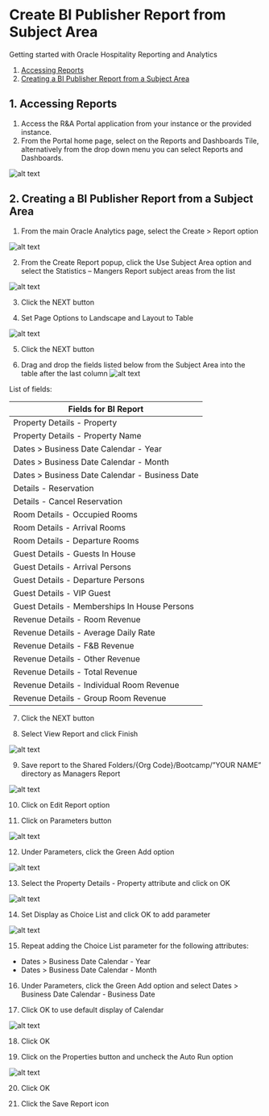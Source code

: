 # Create BI Publisher Report from Subject Area

Getting started with Oracle Hospitality Reporting and Analytics

1. [Accessing Reports](#accessing-reports)
2. [Creating a BI Publisher Report from a Subject Area](#creating-a-bi-publisher-report-from-a-subject-area)

## 1. Accessing Reports

1. Access the R&A Portal application from your instance or the provided instance.
2. From the Portal home page, select on the Reports and Dashboards Tile, alternatively from the drop down menu you can select Reports and Dashboards.

![alt text](images/rna-portal.png "R&A Portal Landing Page")

## 2. Creating a BI Publisher Report from a Subject Area

1. From the main Oracle Analytics page, select the Create > Report option

![alt text](images/create-bip-report.png "Create BIP Report")

2. From the Create Report popup, click the Use Subject Area option and select the Statistics – Mangers Report subject areas from the list

![alt text](images/create-bip-report-sa.png "Select Subject Area for BIP Report")

3.	Click the NEXT button

4.	Set Page Options to Landscape and Layout to Table

![alt text](images/bip-report-layout.png "BIP Report with landscape and table layout")

5.	Click the NEXT button

6. Drag and drop the fields listed below from the Subject Area into the table after the last column
![alt text](images/select-fields-for-bip-report.png "Select fields for BIP Report")

List of fields:

| Fields for BI Report |
| ---------------------------------- |
| Property Details - Property |
| Property Details - Property Name |
| Dates > Business Date Calendar - Year |
| Dates > Business Date Calendar - Month |
| Dates > Business Date Calendar - Business Date |
| Details - Reservation |
| Details - Cancel Reservation	 |
| Room Details - Occupied Rooms |
| Room Details - Arrival Rooms  |
| Room Details - Departure Rooms | 
| Guest Details - Guests In House |
| Guest Details - Arrival Persons |
| Guest Details - Departure Persons |
| Guest Details - VIP Guest |
| Guest Details - Memberships In House Persons |
| Revenue Details - Room Revenue |
| Revenue Details - Average Daily Rate |
| Revenue Details - F&B Revenue |
| Revenue Details - Other Revenue |
| Revenue Details - Total Revenue |
| Revenue Details - Individual Room Revenue |
| Revenue Details - Group Room Revenue |

7.	Click the NEXT button

8.	Select View Report and click Finish

![alt text](images/finish-create-bip-report.png "Finish BIP Report creation")

9.	Save report to the Shared Folders/{Org Code}/Bootcamp/”YOUR NAME” directory as Managers Report

![alt text](images/save-bip-report.png "Save BIP Report in Shared Folder")

10. Click on Edit Report option

11. Click on Parameters button

![alt text](images/bip-report-parameters.png "Edit BIP Report Parameters")

12. Under Parameters, click the Green Add option

![alt text](images/green-add-option-bip-report.png "Green Add option to BIP Report")

13. Select the Property Details - Property attribute and click on OK

![alt text](images/bip-report-property-details.png "Add Property Attribute to BIP Report")

14. Set Display as Choice List and click OK to add parameter

![alt text](images/choice-list-bip-report.png "Set Parameter as Choice List in BIP Report")

15. Repeat adding the Choice List parameter for the following attributes:
* Dates > Business Date Calendar - Year
* Dates > Business Date Calendar - Month

16. Under Parameters, click the Green Add option and select Dates > Business Date Calendar - Business Date

17. Click OK to use default display of Calendar

![alt text](images/display-default-calendar-bip-report.png "Display Date as default Calendar in BIP Report")

18. Click OK

19. Click on the Properties button and uncheck the Auto Run option

![alt text](images/edit-bip-report-properties.png "Uncheck Auto Run Option for BIP Report")

20. Click OK

21. Click the Save Report icon
